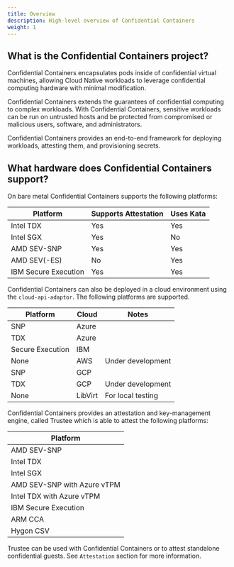 ```yaml
---
title: Overview
description: High-level overview of Confidential Containers
weight: 1
---
```


## What is the Confidential Containers project?

Confidential Containers encapsulates pods inside of confidential virtual machines,
allowing Cloud Native workloads to leverage confidential computing hardware
with minimal modification.

Confidential Containers extends the guarantees of confidential computing to complex workloads.
With Confidential Containers, sensitive workloads can be run on untrusted hosts
and be protected from compromised or malicious users, software, and administrators.

Confidential Containers provides an end-to-end framework for deploying workloads,
attesting them, and provisioning secrets.

## What hardware does Confidential Containers support?

On bare metal Confidential Containers supports the following platforms: 

| Platform | Supports Attestation | Uses Kata |
| -------- | -------------------- | --------- |
| Intel TDX | Yes | Yes |
| Intel SGX | Yes | No |
| AMD SEV-SNP | Yes | Yes |
| AMD SEV(-ES) | No | Yes |
| IBM Secure Execution | Yes | Yes |

Confidential Containers can also be deployed in a cloud environment using the
`cloud-api-adaptor`.
The following platforms are supported.

| Platform | Cloud | Notes |
| -------- | ----- | ----- |
| SNP | Azure ||
| TDX | Azure ||
| Secure Execution | IBM ||
| None | AWS | Under development |
| SNP | GCP ||
| TDX | GCP | Under development |
| None | LibVirt | For local testing |

Confidential Containers provides an attestation and key-management engine, called Trustee
which is able to attest the following platforms:

| Platform |
| -------- |
| AMD SEV-SNP |
| Intel TDX |
| Intel SGX |
| AMD SEV-SNP with Azure vTPM |
| Intel TDX with Azure vTPM |
| IBM Secure Execution |
| ARM CCA | 
| Hygon CSV |

Trustee can be used with Confidential Containers or to attest standalone confidential guests.
See `Attestation` section for more information.


